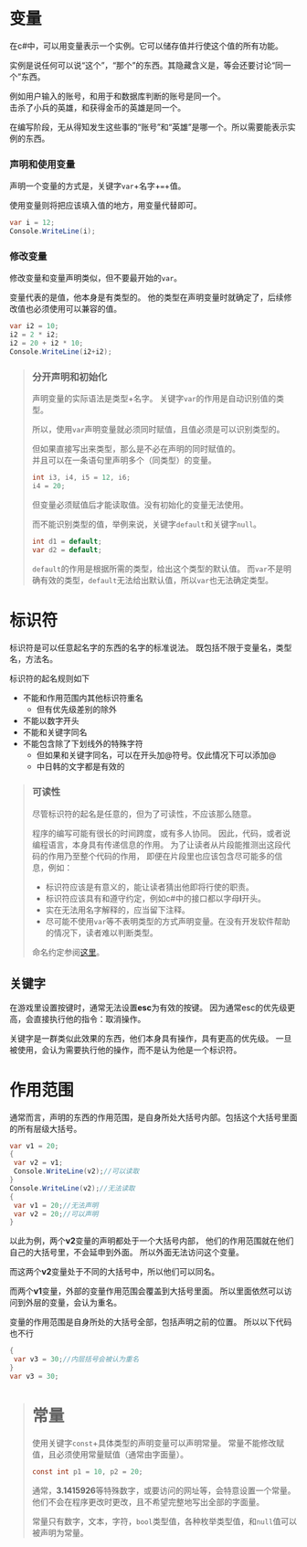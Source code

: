 ﻿# 变量

在c#中，可以用变量表示一个实例。它可以储存值并行使这个值的所有功能。

实例是说任何可以说“这个”，“那个”的东西。其隐藏含义是，等会还要讨论“同一个”东西。

例如用户输入的账号，和用于和数据库判断的账号是同一个。\
击杀了小兵的英雄，和获得金币的英雄是同一个。

在编写阶段，无从得知发生这些事的“账号”和“英雄”是哪一个。所以需要能表示实例的东西。

### 声明和使用变量

声明一个变量的方式是，关键字`var`+名字+`=`+值。

使用变量则将把应该填入值的地方，用变量代替即可。

```csharp
var i = 12;
Console.WriteLine(i);
```

### 修改变量

修改变量和变量声明类似，但不要最开始的`var`。

变量代表的是值，他本身是有类型的。
他的类型在声明变量时就确定了，后续修改值也必须使用可以兼容的值。

```csharp
var i2 = 10;
i2 = 2 * i2;
i2 = 20 + i2 * 10;
Console.WriteLine(i2+i2);
```

>### 分开声明和初始化
>
>声明变量的实际语法是类型+名字。
关键字`var`的作用是自动识别值的类型。
>
>所以，使用`var`声明变量就必须同时赋值，且值必须是可以识别类型的。
>
>但如果直接写出来类型，那么是不必在声明的同时赋值的。\
>并且可以在一条语句里声明多个（同类型）的变量。
>
>```csharp
>int i3, i4, i5 = 12, i6;
>i4 = 20;
>```
>
>但变量必须赋值后才能读取值。没有初始化的变量无法使用。
>
>而不能识别类型的值，举例来说，关键字`default`和关键字`null`。
>
>```csharp
>int d1 = default;
>var d2 = default;
>```
>
>`default`的作用是根据所需的类型，给出这个类型的默认值。
>而`var`不是明确有效的类型，`default`无法给出默认值，所以`var`也无法确定类型。

# 标识符

标识符是可以任意起名字的东西的名字的标准说法。
既包括不限于变量名，类型名，方法名。

标识符的起名规则如下

- 不能和作用范围内其他标识符重名
  - 但有优先级差别的除外
- 不能以数字开头
- 不能和关键字同名
- 不能包含除了下划线外的特殊字符
  - 但如果和关键字同名，可以在开头加@符号。仅此情况下可以添加@
  - 中日韩的文字都是有效的

>### 可读性
>
>尽管标识符的起名是任意的，但为了可读性，不应该那么随意。
>
>程序的编写可能有很长的时间跨度，或有多人协同。
>因此，代码，或者说编程语言，本身具有传递信息的作用。
>为了让读者从片段能推测出这段代码的作用乃至整个代码的作用，
>即便在片段里也应该包含尽可能多的信息，例如：
>
>- 标识符应该是有意义的，能让读者猜出他即将行使的职责。
>- 标识符应该具有和遵守约定，例如c#中的接口都以字母**I**开头。
>- 实在无法用名字解释的，应当留下注释。
>- 尽可能不使用`var`等不表明类型的方式声明变量。在没有开发软件帮助的情况下，读者难以判断类型。
>
>命名约定参阅[这里](https://learn.microsoft.com/zh-cn/dotnet/standard/design-guidelines/naming-guidelines)。

## 关键字

在游戏里设置按键时，通常无法设置**esc**为有效的按键。
因为通常esc的优先级更高，会直接执行他的指令：取消操作。

关键字是一群类似此效果的东西，他们本身具有操作，具有更高的优先级。
一旦被使用，会认为需要执行他的操作，而不是认为他是一个标识符。

# 作用范围

通常而言，声明的东西的作用范围，是自身所处大括号内部。包括这个大括号里面的所有层级大括号。

```csharp
var v1 = 20;
{
 var v2 = v1;
 Console.WriteLine(v2);//可以读取
}
Console.WriteLine(v2);//无法读取
{
 var v1 = 20;//无法声明
 var v2 = 20;//可以声明
}
```

以此为例，两个**v2**变量的声明都处于一个大括号内部，
他们的作用范围就在他们自己的大括号里，不会延申到外面。
所以外面无法访问这个变量。

而这两个**v2**变量处于不同的大括号中，所以他们可以同名。

而两个**v1**变量，外部的变量作用范围会覆盖到大括号里面。
所以里面依然可以访问到外层的变量，会认为重名。

变量的作用范围是自身所处的大括号全部，包括声明之前的位置。
所以以下代码也不行

```csharp
{
 var v3 = 30;//内层括号会被认为重名
}
var v3 = 30;
```

># 常量
>
>使用关键字`const`+具体类型的声明变量可以声明常量。
常量不能修改赋值，且必须使用常量赋值（通常由字面量）。
>
>```csharp
>const int p1 = 10, p2 = 20;
>```
>
>通常，**3.1415926**等特殊数字，或要访问的网址等，会特意设置一个常量。
>他们不会在程序更改时更改，且不希望完整地写出全部的字面量。
>
>常量只有数字，文本，字符，`bool`类型值，各种枚举类型值，和`null`值可以被声明为常量。
